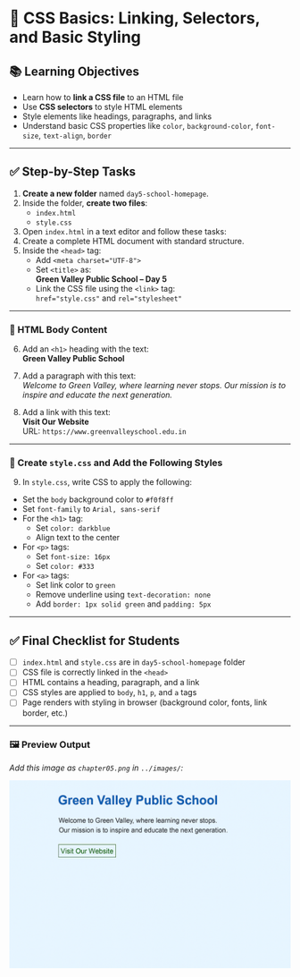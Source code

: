 # 📘 CSS Basics: Linking, Selectors, and Basic Styling

## 📚 Learning Objectives
- Learn how to **link a CSS file** to an HTML file
- Use **CSS selectors** to style HTML elements
- Style elements like headings, paragraphs, and links
- Understand basic CSS properties like `color`, `background-color`, `font-size`, `text-align`, `border`

---

## ✅ Step-by-Step Tasks

1. **Create a new folder** named `day5-school-homepage`.
2. Inside the folder, **create two files**:
   - `index.html`
   - `style.css`
3. Open `index.html` in a text editor and follow these tasks:
4. Create a complete HTML document with standard structure.
5. Inside the `<head>` tag:
   - Add `<meta charset="UTF-8">`
   - Set `<title>` as:  
     **Green Valley Public School – Day 5**
   - Link the CSS file using the `<link>` tag:  
     `href="style.css"` and `rel="stylesheet"`

---

### 🔹 HTML Body Content

6. Add an `<h1>` heading with the text:  
   **Green Valley Public School**

7. Add a paragraph with this text:  
   *Welcome to Green Valley, where learning never stops. Our mission is to inspire and educate the next generation.*

8. Add a link with this text:  
   **Visit Our Website**  
   URL: `https://www.greenvalleyschool.edu.in`

---

### 🔹 Create `style.css` and Add the Following Styles

9. In `style.css`, write CSS to apply the following:

- Set the `body` background color to `#f0f8ff`
- Set `font-family` to `Arial, sans-serif`
- For the `<h1>` tag:
  - Set `color: darkblue`
  - Align text to the center
- For `<p>` tags:
  - Set `font-size: 16px`
  - Set `color: #333`
- For `<a>` tags:
  - Set link color to `green`
  - Remove underline using `text-decoration: none`
  - Add `border: 1px solid green` and `padding: 5px`

---

## ✅ Final Checklist for Students

- [ ] `index.html` and `style.css` are in `day5-school-homepage` folder
- [ ] CSS file is correctly linked in the `<head>`
- [ ] HTML contains a heading, paragraph, and a link
- [ ] CSS styles are applied to `body`, `h1`, `p`, and `a` tags
- [ ] Page renders with styling in browser (background color, fonts, link border, etc.)

---

### 🖼️ Preview Output

*Add this image as `chapter05.png` in `../images/`:*

![chapter5](../images/chapter05.png)
